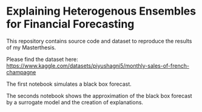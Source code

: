 # Explaining Heterogenous Ensembles for Financial Forecasting

This repository contains source code and dataset to reproduce the results of my Masterthesis.

Please find the dataset here: https://www.kaggle.com/datasets/piyushagni5/monthly-sales-of-french-champagne

The first notebook simulates a black box forecast.

The seconds notebook shows the approximation of the black box forecast by a surrogate model and the creation of explanations.
